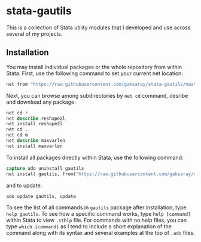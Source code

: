 # stata-gautils

This is a collection of Stata utility modules that I developed and use across
several of my projects.

## Installation

You may install individual packages or the whole repository from within Stata.
First, use the following command to set your current net location:
```stata
net from "https://raw.githubusercontent.com/gaksaray/stata-gautils/master"
```

Next, you can browse among subdirectories by `net cd` command, desribe and
download any package:
```stata
net cd r
net describe reshape2l
net install reshape2l
net cd ..
net cd m
net describe maxvarlen
net install maxvarlen
```

To install all packages directly within Stata, use the following command:
```stata
capture ado uninstall gautils
net install gautils, from("https://raw.githubusercontent.com/gaksaray/stata-gautils/master")
```
and to update:
```stata
ado update gautils, update
```

To see the list of all commands in `gautils` package after installation, type `help gautils`.
To see how a specific command works, type `help [command]` within Stata to view `.sthlp` file.
For commands with no help files, you can type `which [command]` as I tend to include a short
explanation of the command along with its syntax and several examples at the top of `.ado` files.
